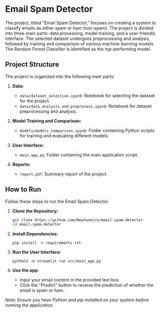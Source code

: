# Email Spam Detector

The project, titled "Email Spam Detector," focuses on creating a system to classify emails as either spam or ham (non-spam). The project is divided into three main parts: data processing, model training, and a user-friendly interface. The selected dataset undergoes preprocessing and analysis, followed by training and comparison of various machine learning models. The Random Forest Classifier is identified as the top-performing model.

## Project Structure

The project is organized into the following main parts:

1. **Data:**

   - `data/dataset_selection.ipynb`: Notebook for selecting the dataset for the project.
   - `data/data_analysis_and_preprocess.ipynb`: Notebook for dataset preprocessing and analysis.

2. **Model Training and Comparison:**

   - `models/models_comparison.ipynb`: Folder containing Python scripts for training and evaluating different models.

3. **User Interface:**

   - `main_app.py`: Folder containing the main application script.

4. **Reports:**

   - `report.pdf`: Summary report of the project.

## How to Run

Follow these steps to run the Email Spam Detector:

1. **Clone the Repository:**

   ```bash
   git clone https://github.com/Newtoneiro/email-spam-detector
   cd email-spam-detector

   ```

2. **Install Dependencies:**

   ```
   pip install -r requirements.txt

   ```

3. **Run the User Interface:**

   ```
   python3 -m streamlit run src/main_app.py

   ```

4. **Use the app:**
   - Input your email content in the provided text box.
   - Click the "Predict" button to receive the prediction of whether the email is spam or ham.

_Note: Ensure you have Python and pip installed on your system before running the application._

